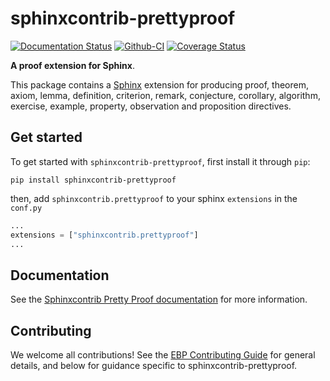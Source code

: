 # sphinxcontrib-prettyproof

[![Documentation Status][rtd-badge]][rtd-link]
[![Github-CI][github-ci]][github-link]
[![Coverage Status][codecov-badge]][codecov-link]

**A proof extension for Sphinx**.

This package contains a [Sphinx](http://www.sphinx-doc.org/en/master/) extension
for producing proof, theorem, axiom, lemma, definition, criterion, remark, conjecture,
corollary, algorithm, exercise, example, property, observation and proposition directives.


## Get started

To get started with `sphinxcontrib-prettyproof`, first install it through `pip`:

```
pip install sphinxcontrib-prettyproof
```

then, add `sphinxcontrib.prettyproof` to your sphinx `extensions` in the `conf.py`

```python
...
extensions = ["sphinxcontrib.prettyproof"]
...
```


## Documentation

See the [Sphinxcontrib Pretty Proof documentation](https://sphinxcontrib-prettyproof.readthedocs.io/en/latest/) for more information.


## Contributing

We welcome all contributions! See the [EBP Contributing Guide](https://executablebooks.org/en/latest/contributing.html) for general details, and below for guidance specific to sphinxcontrib-prettyproof.


[rtd-badge]: https://readthedocs.org/projects/sphinxcontrib-prettyproof/badge/?version=latest
[rtd-link]: https://sphinxcontrib-prettyproof.readthedocs.io/en/latest/?badge=latest
[github-ci]: https://github.com/executablebooks/sphinxcontrib-prettyproof/workflows/continuous-integration/badge.svg?branch=master
[github-link]: https://github.com/executablebooks/sphinxcontrib-prettyproof
[codecov-badge]: https://codecov.io/gh/executablebooks/sphinxcontrib-prettyproof/branch/master/graph/badge.svg
[codecov-link]: https://codecov.io/gh/executablebooks/sphinxcontrib-prettyproof
